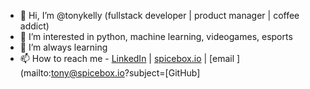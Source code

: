 - 👋 Hi, I’m @tonykelly (fullstack developer | product manager | coffee addict)
- 👀 I’m interested in python, machine learning, videogames, esports
- 🌱 I’m always learning
- 📫 How to reach me - [LinkedIn](https://www.linkedin.com/in/tonykelly/) | [spicebox.io](https://www.spicebox.io) | [email ](mailto:tony@spicebox.io?subject=[GitHub]

<!---
tonykelly/tonykelly is a ✨ special ✨ repository because its `README.md` (this file) appears on your GitHub profile.
You can click the Preview link to take a look at your changes.
--->
